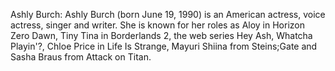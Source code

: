 Ashly Burch: Ashly Burch (born June 19, 1990) is an American actress, voice actress, singer and writer. She is known for her roles as Aloy in Horizon Zero Dawn, Tiny Tina in Borderlands 2, the web series Hey Ash, Whatcha Playin'?, Chloe Price in Life Is Strange, Mayuri Shiina from Steins;Gate and Sasha Braus from Attack on Titan.
